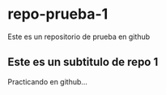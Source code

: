 # repo-prueba-1
Este es un repositorio de prueba en github

## Este es un subtitulo de repo 1
Practicando en github...
